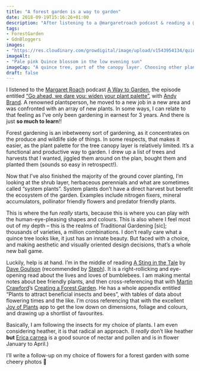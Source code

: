```yaml
---
title: "A forest garden is a way to garden"
date: 2018-09-19T15:16:26+01:00
description: "After listening to a @margaretroach podcast & reading a @DaveGoulson book, I realised that I don’t need to worry about plants!"
tags: 
- ForestGarden
- GdnBloggers
images: 
- "https://res.cloudinary.com/growdigital/image/upload/v1543954134/quince-blossom-41405332295.jpg"
imageAlt: 
- "Pale pink Quince blossom in the low evening sun"
imageCap: "A quince tree, part of the canopy layer. Choosing other plants has been more challenging."
draft: false
---
```


I listened to the [Margaret Roach](https://twitter.com/margaretroach) podcast [A Way to Garden](https://awaytogarden.com/), the episode entitled [“Go ahead, we dare you: widen your plant palette”](https://awaytogarden.com/go-ahead-we-dare-you-widen-your-plant-palette-with-andy-brand/), with [Andy Brand](https://www.instagram.com/andyjbrand/). A renowned plantsperson, he moved to a new job in a new area and was confronted with an array of new plants. In some ways, I can relate to that feeling as I’ve only been gardening in earnest for 3 years. And there is just **so much to learn**!!

Forest gardening is an inbetweeny sort of gardening, as it concentrates on the produce and wildlife side of things. In some respects, that makes it easier, as the plant palette for the tree canopy layer is relatively limited. It’s a functional and productive way to garden. I drew up a list of trees and harvests that I wanted, jiggled them around on the plan, bought them and planted them (sounds so easy in retrospect!). 

Now that I’ve also finished the majority of the ground cover planting, I’m looking at the shrub layer, herbaceous perennials and what are sometimes called “system plants”. System plants don’t have a direct harvest but benefit the ecosystem of the garden. Examples include nitrogen fixers, mineral accumulators, pollinator friendly flowers and predator friendly plants. 

This is where the fun _really_ starts, because this is where you can play with the human-eye-pleasing shapes and colours. This is also where I feel most out of my depth – this is the realms of Traditional Gardening [sic]; thousands of varieties, a million combinations. I don’t really care what a quince tree looks like, it just has an innate beauty. But faced with a choice, and making aesthetic and visually oriented design decisions, that’s a whole new ball game.

Luckily, help is at hand. I’m in the middle of reading [A Sting in the Tale](https://www.goodreads.com/book/show/18465526-a-sting-in-the-tale) by [Dave Goulson](https://mobile.twitter.com/DaveGoulson) (recommended by [Steph](https://mobile.twitter.com/wuthering_alice)). It is a right-rollicking and eye-opening read about the lives and loves of bumblebees. I am making mental notes about bee friendly plants, and then cross-referencing that with [Martin Crawford](https://www.agroforestry.co.uk/about_us/)’s [Creating a Forest Garden](https://www.agroforestry.co.uk/product/creating-a-forest-garden-2/). He has a whole appendix entitled “Plants to attract beneficial insects and bees”, with tables of data about flowering times and the like. I’m cross referencing that with the excellent [Joy of Plants](https://www.joyofplants.com/iphone.php) app to get the low down on dimensions, foliage and colours, and drawing up a shortlist of favourites. 

Basically, I am following the insects for my choice of plants. I am even considering heather, it is that radical an approach. (I _really_ don’t like heather **but** [Erica carnea](https://www.rhs.org.uk/Plants/100113/i-Erica-carnea-i-Nathalie/Details) is a good source of nectar and pollen and is in flower January to April.)

I’ll write a follow-up on my choice of flowers for a forest garden with some cheery photos 🙂
